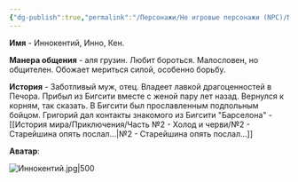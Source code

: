 ```yaml
---
{"dg-publish":true,"permalink":"/Персонажи/Не игровые персонажи (NPC)/NPC/Северный земли/Печора/Иннокентий/","noteIcon":"","created":"2025-09-09T20:36:46.234+03:00","updated":"2025-09-09T12:36:41.602+03:00"}
---
```




**Имя** - Иннокентий, Инно, Кен.

**Манера общения** - аля грузин. Любит бороться. Малословен, но общителен. Обожает мериться силой, особенно борьбу. 

**История** - Заботливый муж, отец. Владеет лавкой драгоценностей в Печора. Прибыл из Бигсити вместе с женой пару лет назад. Вернулся к корням, так сказать. В Бигсити был прославленным подпольным бойцом. 
Григорий дал контакты знакомого из Бигсити "Барселона" - [[История мира/Приключения/Часть №2 - Холод и черви/№2 - Старейшина опять послал…\|№2 - Старейшина опять послал…]]

**Аватар**:

![Иннокентий.jpg|500](/img/user/system/img/NPC/%D0%A1%D0%B5%D0%B2%D0%B5%D1%80%D0%BD%D1%8B%D0%B5%20%D0%B7%D0%B5%D0%BC%D0%BB%D0%B8/%D0%9F%D0%B5%D1%87%D0%BE%D1%80%D0%B0/%D0%98%D0%BD%D0%BD%D0%BE%D0%BA%D0%B5%D0%BD%D1%82%D0%B8%D0%B9.jpg)